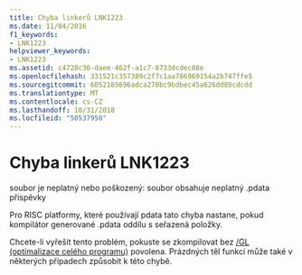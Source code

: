 ```yaml
---
title: Chyba linkerů LNK1223
ms.date: 11/04/2016
f1_keywords:
- LNK1223
helpviewer_keywords:
- LNK1223
ms.assetid: c4728c36-daee-462f-a1c7-8733dcdec88e
ms.openlocfilehash: 331521c357389c2f7c1aa786969154a2b747ffe5
ms.sourcegitcommit: 6052185696adca270bc9bdbec45a626dd89cdcdd
ms.translationtype: MT
ms.contentlocale: cs-CZ
ms.lasthandoff: 10/31/2018
ms.locfileid: "50537958"
---
```

# <a name="linker-tools-error-lnk1223"></a>Chyba linkerů LNK1223

soubor je neplatný nebo poškozený: soubor obsahuje neplatný .pdata příspěvky

Pro RISC platformy, které používají pdata tato chyba nastane, pokud kompilátor generované .pdata oddílu s seřazená položky.

Chcete-li vyřešit tento problém, pokuste se zkompilovat bez [/GL (optimalizace celého programu)](../../error-messages/tool-errors/linker-tools-error-lnk1223.md) povolena. Prázdných těl funkcí může také v některých případech způsobit k této chybě.